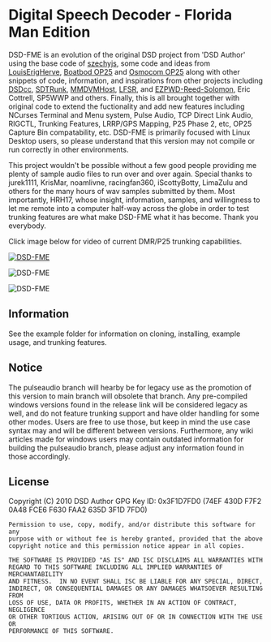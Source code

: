 
# Digital Speech Decoder - Florida Man Edition

DSD-FME is an evolution of the original DSD project from 'DSD Author' using the base code of [szechyjs](https://github.com/szechyjs/dsd "szechyjs"), some code and ideas from [LouisErigHerve](https://github.com/LouisErigHerve/dsd "LouisErigHerve"), [Boatbod OP25](https://github.com/boatbod/op25 "Boatbod OP25") and 
[Osmocom OP25](https://gitea.osmocom.org/op25/op25 "Osmocom OP25") along with other snippets of code, information, and inspirations from other projects including [DSDcc](https://github.com/f4exb/dsdcc "DSDcc"), [SDTRunk](https://github.com/DSheirer/sdrtrunk "SDRTrunk"), [MMDVMHost](https://github.com/g4klx/MMDVMHost "MMDVMHost"), [LFSR](https://github.com/mattames/LFSR "LFSR"), and [EZPWD-Reed-Solomon](https://github.com/pjkundert/ezpwd-reed-solomon "EZPWD"), Eric Cottrell, SP5WWP and others. Finally, this is all brought together with original code to extend the fuctionality and add new features including NCurses Terminal and Menu system, Pulse Audio, TCP Direct Link Audio, RIGCTL, Trunking Features, LRRP/GPS Mapping, P25 Phase 2, etc, OP25 Capture Bin compatability, etc. DSD-FME is primarily focused with Linux Desktop users, so please understand that this version may not compile or run correctly in other environments.

This project wouldn't be possible without a few good people providing me plenty of sample audio files to run over and over again. Special thanks to jurek1111, KrisMar, noamlivne, racingfan360, iScottyBotty, LimaZulu and others for the many hours of wav samples submitted by them. Most importantly, HRH17, whose insight, information, samples, and willingness to let me remote into a computer half-way across the globe in order to test trunking features are what make DSD-FME what it has become. Thank you everybody.

Click image below for video of current DMR/P25 trunking capabilities.

[![DSD-FME](https://github.com/lwvmobile/dsd-fme/blob/main/dsd-fme.png)](https://www.youtube.com/watch?v=hGIijBbbUxg "DSD-FME Trunking Demo")

![DSD-FME](https://github.com/lwvmobile/dsd-fme/blob/main/dsd-fme2.png)

![DSD-FME](https://github.com/lwvmobile/dsd-fme/blob/main/dsd-fme3.png)

## Information

See the example folder for information on cloning, installing, example usage, and trunking features.

## Notice

The pulseaudio branch will hearby be for legacy use as the promotion of this version to main branch will obsolete that branch. Any pre-compiled windows versions found in the release link will be considered legacy as well, and do not feature trunking support and have older handling for some other modes. Users are free to use those, but keep in mind the use case syntax may and will be different between versions. Furthermore, any wiki articles made for windows users may contain outdated information for building the pulseaudio branch, please adjust any information found in those accordingly.

## License
Copyright (C) 2010 DSD Author
GPG Key ID: 0x3F1D7FD0 (74EF 430D F7F2 0A48 FCE6  F630 FAA2 635D 3F1D 7FD0)

    Permission to use, copy, modify, and/or distribute this software for any
    purpose with or without fee is hereby granted, provided that the above
    copyright notice and this permission notice appear in all copies.

    THE SOFTWARE IS PROVIDED "AS IS" AND ISC DISCLAIMS ALL WARRANTIES WITH
    REGARD TO THIS SOFTWARE INCLUDING ALL IMPLIED WARRANTIES OF MERCHANTABILITY
    AND FITNESS.  IN NO EVENT SHALL ISC BE LIABLE FOR ANY SPECIAL, DIRECT,
    INDIRECT, OR CONSEQUENTIAL DAMAGES OR ANY DAMAGES WHATSOEVER RESULTING FROM
    LOSS OF USE, DATA OR PROFITS, WHETHER IN AN ACTION OF CONTRACT, NEGLIGENCE
    OR OTHER TORTIOUS ACTION, ARISING OUT OF OR IN CONNECTION WITH THE USE OR
    PERFORMANCE OF THIS SOFTWARE.

